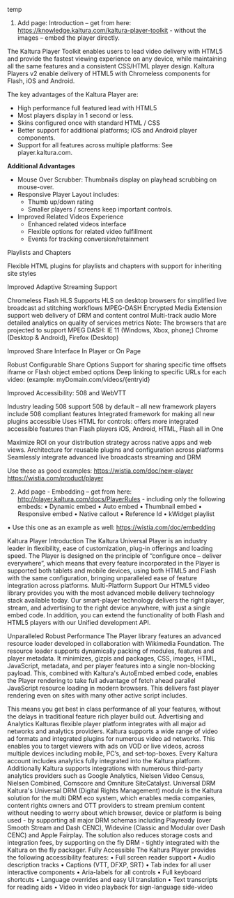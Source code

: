 temp



1.	Add page: Introduction – get from here:
https://knowledge.kaltura.com/kaltura-player-toolkit - without the images – embed the player directly.

The Kaltura Player Toolkit enables users to lead video delivery with HTML5 and provide the fastest viewing experience on any device, while maintaining all the same features and a consistent CSS/HTML player design. Kaltura Players v2 enable delivery of HTML5 with Chromeless components for Flash, iOS and Android.

The key advantages of the Kaltura Player are:

* High performance full featured lead with HTML5
* Most players display in 1 second or less.
* Skins configured once with standard HTML / CSS
* Better support for additional platforms; iOS and Android player components.
* Support for all features across multiple platforms: See player.kaltura.com.

**Additional Advantages**
* Mouse Over Scrubber: Thumbnails display on playhead scrubbing on mouse-over.
* Responsive Player Layout includes:
  * Thumb up/down rating
  * Smaller players / screens keep important controls. 
* Improved Related Videos Experience
  * Enhanced related videos interface
  * Flexible options for related video fulfillment
  * Events for tracking conversion/retainment

Playlists and Chapters

Flexible HTML plugins for playlists and chapters with support for inheriting site styles

Improved Adaptive Streaming Support

Chromeless Flash HLS
Supports HLS on desktop browsers for simplified live broadcast ad stitching workflows
MPEG-DASH
Encrypted Media Extension support web delivery of DRM and content control
Multi-track audio
More detailed analytics on quality of services metrics
Note: The browsers that are projected to support MPEG DASH: IE 11 (Windows, Xbox, phone;) Chrome (Desktop & Android), Firefox (Desktop)

Improved Share Interface In Player or On Page

Robust Configurable Share Options
Support for sharing specific time offsets
iframe or Flash object embed options
Deep linking to specific URLs for each video: (example: myDomain.com/videos/{entryid}
 
Improved Accessibility: 508 and WebVTT

Industry leading 508 support
508 by default – all new framework players include 508 compliant features
Integrated framework for making all new plugins accessible
Uses HTML for controls: offers more integrated accessible features than Flash players
iOS, Android, HTML, Flash all in One

Maximize ROI on your distribution strategy across native apps and web views. 
Architecture for reusable plugins and configuration across platforms
Seamlessly integrate advanced live broadcasts streaming and DRM 


Use these as good examples:
https://wistia.com/doc/new-player
https://wistia.com/product/player

2.	Add page - Embedding – get from here:
http://player.kaltura.com/docs/PlayerRules - including only the following embeds: 
•	Dynamic embed
•	Auto embed
•	Thumbnail embed
•	Responsive embed
•	Native callout
•	Reference Id
•	kWidget playlist

•	Use this one as an example as well:
https://wistia.com/doc/embedding 


Kaltura Player Introduction
The Kaltura Universal Player is an industry leader in flexibility, ease of customization, plug-in offerings and loading speed. The Player is designed on the principle of “configure once – deliver everywhere”, which means that every feature incorporated in the Player is supported both tablets and mobile devices, using both HTML5 and Flash with the same configuration, bringing unparalleled ease of feature integration across platforms. 
Multi-Platform Support
Our HTML5 video library provides you with the most advanced mobile delivery technology stack available today. Our smart-player technology delivers the right player, stream, and advertising to the right device anywhere, with just a single embed code. In addition, you can extend the functionality of both Flash and HTML5 players with our Unified development API.

Unparalleled Robust Performance
The Player library features an advanced resource loader developed in collaboration with Wikimedia Foundation. The resource loader supports dynamically packing of modules, features and player metadata. It minimizes, gizpis and packages, CSS, images, HTML, JavaScript, metadata, and per player features into a single non-blocking payload. This, combined with Kaltura's AutoEmbed embed code, enables the Player rendering to take full advantage of fetch ahead parallel JavaScript resource loading in modern browsers. This delivers fast player rendering even on sites with many other active script includes. 

This means you get best in class performance of all your features, without the delays in traditional feature rich player build out.
Advertising and Analytics
Kalturas flexible player platform integrates with all major ad networks and analytics providers. Kaltura supports a wide range of video ad formats and integrated plugins for numerous video ad networks. This enables you to target viewers with ads on VOD or live videos, across multiple devices including mobile, PC’s, and set-top-boxes. Every Kaltura account includes analytics fully integrated into the Kaltura platform. Additionally Kaltura supports integrations with numerous third-party analytics providers such as Google Analytics, Nielsen Video Census, Nielsen Combined, Comscore and Omniture SiteCatalyst. 
Universal DRM
Kaltura's Universal DRM (Digital Rights Management) module is the Kaltura solution for the multi DRM eco system, which enables media companies, content rights owners and OTT providers to stream premium content without needing to worry about which browser, device or platform is being used - by supporting all major DRM schemas including Playready (over Smooth Stream and Dash CENC), Widevine (Classic and Modular over Dash CENC) and Apple Fairplay. The solution also reduces storage costs and integration fees, by supporting on the fly DRM - tightly integrated with the Kaltura on the fly packager.
Fully Accessible
The Kaltura Player provides the following accessibility features:
•	Full screen reader support 
•	Audio description tracks
•	Captions (VTT, DFXP, SRT)
•	Tab index for all user interactive components
•	Aria-labels for all controls
•	Full keyboard shortcuts
•	Language overrides and easy UI translation
•	Text transcripts for reading aids
•	Video in video playback for sign-language side-video


